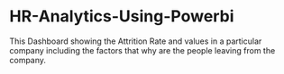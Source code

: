 # HR-Analytics-Using-Powerbi
This Dashboard showing the Attrition Rate and values in a particular company including the factors that why are the people leaving from the company.
